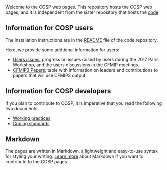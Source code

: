Welcome to the COSP web pages. This repository hosts the COSP web pages, and it is independent from the sister repository that hosts the [code](https://github.com/CFMIP/COSPv2.0).

## Information for COSP users
The installation instructions are in the [README](https://github.com/CFMIP/COSPv2.0/blob/master/README.md) file of the code repository.

Here, we provide some addtional information for users:
- [Users issues:](COSP/users_issues.md) progress on issues raised by users during the 2017 Paris Workshop, and the users discussions in the CFMIP meetings. 
- [CFMIP3 Papers:](COSP/cfmip3_papers.md) table with information on leaders and contributions to papers that will use CFMIP3 output.

## Information for COSP developers
If you plan to contribute to COSP, it is imperative that you read the following two documents:
- [Working practices](COSP/working_practices.md)
- [Coding standards](COSP/coding_standards.md)

## Markdown
The pages are written in Markdown, a lightweight and easy-to-use syntax for styling your writing. [Learn more](COSP/markdown.md) about Markdown if you want to contribute to the COSP pages.
